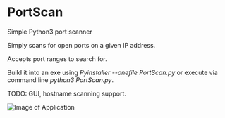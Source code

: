 # PortScan
Simple Python3 port scanner

Simply scans for open ports on a given IP address. 

Accepts port ranges to search for. 

Build it into an exe using *Pyinstaller --onefile PortScan.py* or execute via command line *python3 PortScan.py*.

TODO: GUI, hostname scanning support.

![Image of Application](https://i.imgur.com/IIeTu1B.png)
